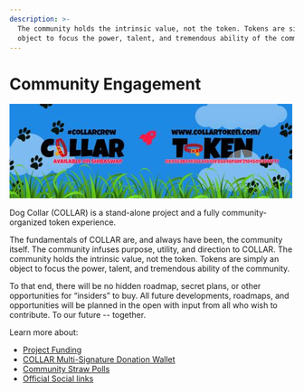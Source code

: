 ```yaml
---
description: >-
  The community holds the intrinsic value, not the token. Tokens are simply an
  object to focus the power, talent, and tremendous ability of the community.
---
```


# Community Engagement

![](../../.gitbook/assets/1080x360.jpg)

Dog Collar \(COLLAR\) is a stand-alone project and a fully community-organized token experience.

The fundamentals of COLLAR are, and always have been, the community itself. The community infuses purpose, utility, and direction to COLLAR. The community holds the intrinsic value, not the token. Tokens are simply an object to focus the power, talent, and tremendous ability of the community.

To that end, there will be no hidden roadmap, secret plans, or other opportunities for “insiders” to buy. All future developments, roadmaps, and opportunities will be planned in the open with input from all who wish to contribute. To our future -- together.

Learn more about:

* [Project Funding](../../financial-oversight/financial-oversight/project-funding-1.md)
* [COLLAR Multi-Signature Donation Wallet](../../financial-oversight/financial-oversight/multi-signature-donation-wallet.md)
* [Community Straw Polls](community-straw-polls.md)
* [Official Social links](dog-collar-offical-social-links.md)

